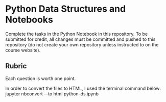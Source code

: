 # Python Data Structures and Notebooks

Complete the tasks in the Python Notebook in this repository.
To be submitted for credit, all changes must be committed and pushed to this repository (do not create your own repository unless instructed to on the course website).

## Rubric

Each question is worth one point.

In order to convert the files to HTML, I used the terminal command below:
jupyter nbconvert --to html python-ds.ipynb